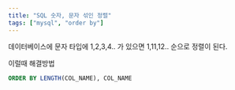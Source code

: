 ```yaml
---
title: "SQL 숫자, 문자 섞인 정렬"
tags: ["mysql", "order by"]
---
```


데이터베이스에 문자 타입에 1,2,3,4.. 가 있으면 1,11,12.. 순으로 정렬이 된다. 

이럴때 해결방법

```sql 
ORDER BY LENGTH(COL_NAME), COL_NAME
```
<!--stackedit_data:
eyJoaXN0b3J5IjpbLTE4MTc5NTcyNjBdfQ==
-->